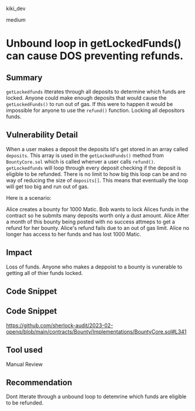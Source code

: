 kiki_dev

medium

# Unbound loop in getLockedFunds() can cause DOS preventing refunds.

## Summary
`getLockedfunds` itterates through all deposits to determine which funds are locked. Anyone could make enough deposits that would cause the `getLockedFunds()` to run out of gas. If this were to happen it would be impossible for anyone to use the `refund()` function.  Locking all depositors funds. 

## Vulnerability Detail
When a user makes a deposit the deposits Id's get stored in an array called `deposits`. This array is used in the `getLockedFunds()` method from `BountyCore.sol` which is called whenver a user calls `refund()`. `getLockedfunds` will loop through every deposit checking if the deposit is eligible to be refunded. There is no limit to how big this loop can be and no way of reducing the size of `deposits[]`. This means that eventually the loop will get too big and run out of gas. 

Here is a scenario:

Alice creates a bounty for 1000 Matic. 
Bob wants to lock Alices funds in the contract so he submits many deposits worth only a dust amount. 
Alice After a month of this bounty being posted with no success attmeps to get a refund for her bounty. 
Alice's refund fails due to an out of gas limit. 
Alice no longer has access to her funds and has lost 1000 Matic.

## Impact
Loss of funds.  Anyone who makes a deppoist to a bounty is vunerable to getting all of thier funds locked. 
## Code Snippet

## Code Snippet
https://github.com/sherlock-audit/2023-02-openq/blob/main/contracts/Bounty/Implementations/BountyCore.sol#L341

## Tool used

Manual Review

## Recommendation
Dont itterate through a unbound loop to detemrine which funds are eligible to be refunded. 